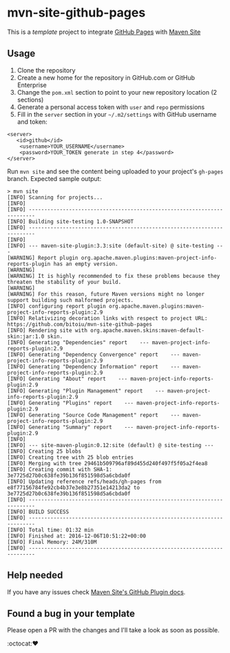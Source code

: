 # mvn-site-github-pages

This is a *template* project to integrate [GitHub Pages](https://help.github.com/articles/what-is-github-pages/) with [Maven Site](https://github.github.com/maven-plugins/site-plugin/project.html#)

## Usage

1. Clone the repository
2. Create a new home for the repository in GitHub.com or GitHub Enterprise
3. Change the `pom.xml` section to point to your new repository location (2 sections)
4. Generate a personal access token with `user` and `repo` permissions
5. Fill in the `server` section in your `~/.m2/settings` with GitHub username and token:

```
<server>
   <id>github</id>
    <username>YOUR_USERNAME</username>
    <password>YOUR_TOKEN generate in step 4</password>
</server>

```

Run `mvn site` and see the content being uploaded to your project's `gh-pages` branch. Expected sample output:

```
> mvn site       
[INFO] Scanning for projects...
[INFO]                                                                         
[INFO] ------------------------------------------------------------------------
[INFO] Building site-testing 1.0-SNAPSHOT
[INFO] ------------------------------------------------------------------------
[INFO] 
[INFO] --- maven-site-plugin:3.3:site (default-site) @ site-testing ---
[WARNING] Report plugin org.apache.maven.plugins:maven-project-info-reports-plugin has an empty version.
[WARNING] 
[WARNING] It is highly recommended to fix these problems because they threaten the stability of your build.
[WARNING] 
[WARNING] For this reason, future Maven versions might no longer support building such malformed projects.
[INFO] configuring report plugin org.apache.maven.plugins:maven-project-info-reports-plugin:2.9
[INFO] Relativizing decoration links with respect to project URL: https://github.com/bitoiu/mvn-site-github-pages
[INFO] Rendering site with org.apache.maven.skins:maven-default-skin:jar:1.0 skin.
[INFO] Generating "Dependencies" report    --- maven-project-info-reports-plugin:2.9
[INFO] Generating "Dependency Convergence" report    --- maven-project-info-reports-plugin:2.9
[INFO] Generating "Dependency Information" report    --- maven-project-info-reports-plugin:2.9
[INFO] Generating "About" report    --- maven-project-info-reports-plugin:2.9
[INFO] Generating "Plugin Management" report    --- maven-project-info-reports-plugin:2.9
[INFO] Generating "Plugins" report    --- maven-project-info-reports-plugin:2.9
[INFO] Generating "Source Code Management" report    --- maven-project-info-reports-plugin:2.9
[INFO] Generating "Summary" report    --- maven-project-info-reports-plugin:2.9
[INFO] 
[INFO] --- site-maven-plugin:0.12:site (default) @ site-testing ---
[INFO] Creating 25 blobs
[INFO] Creating tree with 25 blob entries
[INFO] Merging with tree 29461b509796af89d455d240f497f5f05a2f4ea8
[INFO] Creating commit with SHA-1: 3e7725d27b0c638fe39b136f851598d5a6cbda0f
[INFO] Updating reference refs/heads/gh-pages from e8f77156784fe92cb4b37e3e8b27351e14213da2 to 3e7725d27b0c638fe39b136f851598d5a6cbda0f
[INFO] ------------------------------------------------------------------------
[INFO] BUILD SUCCESS
[INFO] ------------------------------------------------------------------------
[INFO] Total time: 01:32 min
[INFO] Finished at: 2016-12-06T10:51:22+00:00
[INFO] Final Memory: 24M/310M
[INFO] ------------------------------------------------------------------------
```

## Help needed

If you have any issues check [Maven Site's GitHub Plugin docs](https://github.github.com/maven-plugins/site-plugin/project.html#).

## Found a bug in your template

Please open a PR with the changes and I'll take a look as soon as possible.

:octocat::heart:

